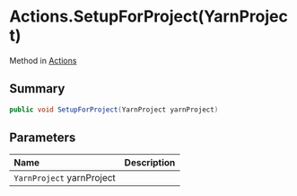 # Actions.SetupForProject(YarnProject)

Method in [Actions](/docs/api/csharp/yarn.unity.actions.md)

## Summary



```csharp
public void SetupForProject(YarnProject yarnProject)
```

## Parameters

|Name|Description|
|:---|:---|
|`YarnProject` yarnProject||


